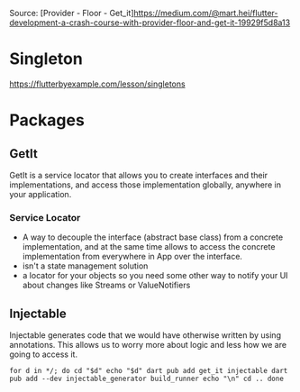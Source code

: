 
Source:
[Provider - Floor - Get_it]https://medium.com/@mart.hei/flutter-development-a-crash-course-with-provider-floor-and-get-it-19929f5d8a13

# Singleton
https://flutterbyexample.com/lesson/singletons

# Packages
## GetIt
GetIt is a service locator that allows you to create interfaces and their implementations, and access those implementation globally, anywhere in your application.
### Service Locator
- A way to decouple the interface (abstract base class) from a concrete implementation, and at the same time allows to access the concrete implementation from everywhere in App over the interface.
- isn't a state management solution
- a locator for your objects so you need some other way to notify your UI about changes like Streams or ValueNotifiers

## Injectable
Injectable generates code that we would have otherwise written by using annotations. This allows us to worry more about logic and less how we are going to access it.

`for d in */; do
cd "$d"
echo "$d"
dart pub add get_it injectable
dart pub add --dev injectable_generator build_runner
echo "\n"
cd ..
done`

